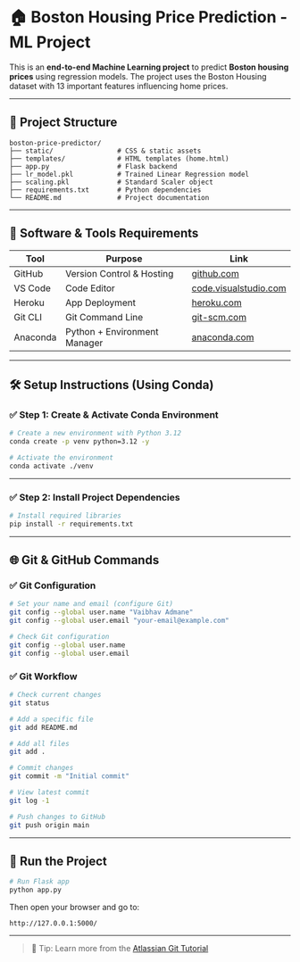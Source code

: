 # 🏠 Boston Housing Price Prediction - ML Project

This is an **end-to-end Machine Learning project** to predict **Boston housing prices** using regression models. The project uses the Boston Housing dataset with 13 important features influencing home prices.

---

## 📁 Project Structure

```
boston-price-predictor/
├── static/                # CSS & static assets
├── templates/             # HTML templates (home.html)
├── app.py                 # Flask backend
├── lr_model.pkl           # Trained Linear Regression model
├── scaling.pkl            # Standard Scaler object
├── requirements.txt       # Python dependencies
└── README.md              # Project documentation
```

---

## 🔧 Software & Tools Requirements

| Tool     | Purpose                      | Link                                                    |
| -------- | ---------------------------- | ------------------------------------------------------- |
| GitHub   | Version Control & Hosting    | [github.com](https://github.com)                        |
| VS Code  | Code Editor                  | [code.visualstudio.com](https://code.visualstudio.com/) |
| Heroku   | App Deployment               | [heroku.com](https://heroku.com)                        |
| Git CLI  | Git Command Line             | [git-scm.com](https://git-scm.com/downloads)            |
| Anaconda | Python + Environment Manager | [anaconda.com](https://www.anaconda.com/)               |

---

## 🛠️ Setup Instructions (Using Conda)

### ✅ Step 1: Create & Activate Conda Environment

```bash
# Create a new environment with Python 3.12
conda create -p venv python=3.12 -y

# Activate the environment
conda activate ./venv
```

---

### ✅ Step 2: Install Project Dependencies

```bash
# Install required libraries
pip install -r requirements.txt
```

---

## 🌐 Git & GitHub Commands

### ✅ Git Configuration

```bash
# Set your name and email (configure Git)
git config --global user.name "Vaibhav Admane"
git config --global user.email "your-email@example.com"

# Check Git configuration
git config --global user.name
git config --global user.email
```

### ✅ Git Workflow

```bash
# Check current changes
git status

# Add a specific file
git add README.md

# Add all files
git add .

# Commit changes
git commit -m "Initial commit"

# View latest commit
git log -1

# Push changes to GitHub
git push origin main
```

---

## 🚀 Run the Project

```bash
# Run Flask app
python app.py
```

Then open your browser and go to:

```
http://127.0.0.1:5000/
```

---

> 📘 Tip: Learn more from the [Atlassian Git Tutorial](https://www.atlassian.com/git/tutorials)

